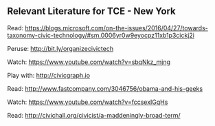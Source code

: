 
## Relevant Literature for TCE - New York 
 
Read: https://blogs.microsoft.com/on-the-issues/2016/04/27/towards-taxonomy-civic-technology/#sm.0006yr0w9eyocpz11xb1p3cickj2i 

Peruse: http://bit.ly/organizecivictech 

Watch: https://www.youtube.com/watch?v=sbqNkz_mjng 

Play with: http://civicgraph.io 

Read: http://www.fastcompany.com/3046756/obama-and-his-geeks 

Watch: https://www.youtube.com/watch?v=fccsexIGqHs 

Read: http://civichall.org/civicist/a-maddeningly-broad-term/ 

 
 
